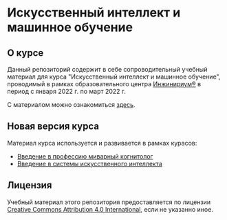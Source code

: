 # Искусственный интеллект и машинное обучение

## О курсе

Данный репозиторий содержит в себе сопроводительный учебный материал для курса "Искусственный интеллект и машинное обучение", проводимый в рамках образовательного центра [Инжинириум®](https://inginirium.ru/) в период с января 2022 г. по март 2022 г.

С материалом можно ознакомиться [здесь](index.md).

## Новая версия курса

Материал курса используется и развивается в рамках курасов:

- [Введение в профессию миварный когнитолог](https://micogn.docs.iu5edu.ru/)
- [Введение в системы искусственного интеллекта](https://aiintro.docs.iu5edu.ru/)

## Лицензия

Учебный материал этого репозитория предоставляется по лицензии [Creative Commons Attribution 4.0 International](https://creativecommons.org/licenses/by/4.0/legalcode.ru), если не указанно иное.

